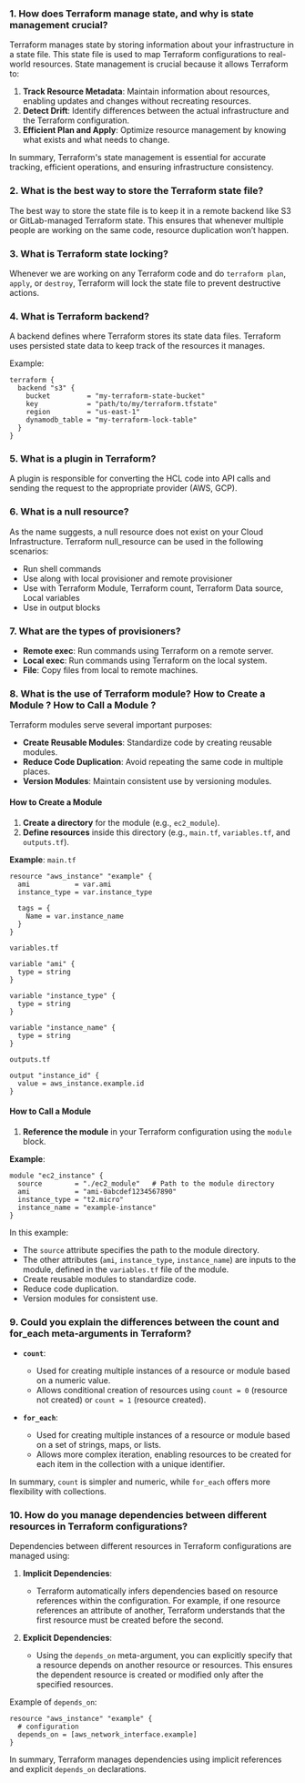 ### 1. How does Terraform manage state, and why is state management crucial?
Terraform manages state by storing information about your infrastructure in a state file. This state file is used to map Terraform configurations to real-world resources. State management is crucial because it allows Terraform to:
1. **Track Resource Metadata**: Maintain information about resources, enabling updates and changes without recreating resources.
2. **Detect Drift**: Identify differences between the actual infrastructure and the Terraform configuration.
3. **Efficient Plan and Apply**: Optimize resource management by knowing what exists and what needs to change.

In summary, Terraform's state management is essential for accurate tracking, efficient operations, and ensuring infrastructure consistency.

### 2. What is the best way to store the Terraform state file?
The best way to store the state file is to keep it in a remote backend like S3 or GitLab-managed Terraform state. This ensures that whenever multiple people are working on the same code, resource duplication won’t happen.

### 3. What is Terraform state locking?
Whenever we are working on any Terraform code and do `terraform plan`, `apply`, or `destroy`, Terraform will lock the state file to prevent destructive actions.

### 4. What is Terraform backend?
A backend defines where Terraform stores its state data files. Terraform uses persisted state data to keep track of the resources it manages.

Example:
```hcl
terraform {
  backend "s3" {
    bucket         = "my-terraform-state-bucket"
    key            = "path/to/my/terraform.tfstate"
    region         = "us-east-1"
    dynamodb_table = "my-terraform-lock-table"
  }
}
```

### 5. What is a plugin in Terraform?
A plugin is responsible for converting the HCL code into API calls and sending the request to the appropriate provider (AWS, GCP).

### 6. What is a null resource?
As the name suggests, a null resource does not exist on your Cloud Infrastructure. Terraform null_resource can be used in the following scenarios:
- Run shell commands
- Use along with local provisioner and remote provisioner
- Use with Terraform Module, Terraform count, Terraform Data source, Local variables
- Use in output blocks

### 7. What are the types of provisioners?
- **Remote exec**: Run commands using Terraform on a remote server.
- **Local exec**: Run commands using Terraform on the local system.
- **File**: Copy files from local to remote machines.

### 8. What is the use of Terraform module? How to Create a Module ? How to Call a Module ?

Terraform modules serve several important purposes:
- **Create Reusable Modules**: Standardize code by creating reusable modules.
- **Reduce Code Duplication**: Avoid repeating the same code in multiple places.
- **Version Modules**: Maintain consistent use by versioning modules.

#### How to Create a Module
1. **Create a directory** for the module (e.g., `ec2_module`).
2. **Define resources** inside this directory (e.g., `main.tf`, `variables.tf`, and `outputs.tf`).

**Example**:
`main.tf`
```hcl
resource "aws_instance" "example" {
  ami           = var.ami
  instance_type = var.instance_type

  tags = {
    Name = var.instance_name
  }
}
```

`variables.tf`
```hcl
variable "ami" {
  type = string
}

variable "instance_type" {
  type = string
}

variable "instance_name" {
  type = string
}
```

`outputs.tf`
```hcl
output "instance_id" {
  value = aws_instance.example.id
}
```

#### How to Call a Module
1. **Reference the module** in your Terraform configuration using the `module` block.

**Example**:
```hcl
module "ec2_instance" {
  source        = "./ec2_module"   # Path to the module directory
  ami           = "ami-0abcdef1234567890"
  instance_type = "t2.micro"
  instance_name = "example-instance"
}
```

In this example:
- The `source` attribute specifies the path to the module directory.
- The other attributes (`ami`, `instance_type`, `instance_name`) are inputs to the module, defined in the `variables.tf` file of the module.
- Create reusable modules to standardize code.
- Reduce code duplication.
- Version modules for consistent use.

### 9. Could you explain the differences between the count and for_each meta-arguments in Terraform?
- **`count`**:
  - Used for creating multiple instances of a resource or module based on a numeric value.
  - Allows conditional creation of resources using `count = 0` (resource not created) or `count = 1` (resource created).

- **`for_each`**:
  - Used for creating multiple instances of a resource or module based on a set of strings, maps, or lists.
  - Allows more complex iteration, enabling resources to be created for each item in the collection with a unique identifier.

In summary, `count` is simpler and numeric, while `for_each` offers more flexibility with collections.

### 10. How do you manage dependencies between different resources in Terraform configurations?
Dependencies between different resources in Terraform configurations are managed using:
1. **Implicit Dependencies**:
   - Terraform automatically infers dependencies based on resource references within the configuration. For example, if one resource references an attribute of another, Terraform understands that the first resource must be created before the second.

2. **Explicit Dependencies**:
   - Using the `depends_on` meta-argument, you can explicitly specify that a resource depends on another resource or resources. This ensures the dependent resource is created or modified only after the specified resources.

Example of `depends_on`:
```hcl
resource "aws_instance" "example" {
  # configuration
  depends_on = [aws_network_interface.example]
}
```

In summary, Terraform manages dependencies using implicit references and explicit `depends_on` declarations.
